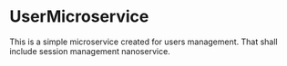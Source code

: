 # UserMicroservice
This is a simple microservice created for users management. That shall include session management nanoservice.
